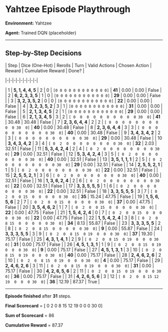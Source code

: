 # Yahtzee Episode Playthrough

**Environment:** Yahtzee

**Agent:** Trained DQN (placeholder)

---

## Step-by-Step Decisions

| Step | Dice (One-Hot) | Rerolls | Turn | Valid Actions | Chosen Action | Reward | Cumulative Reward | Done? |

|-|-|-|-|-|-|-|-|-|

| 1 | **5, 1, 4, 4, 5** | 2 | 0 | `[0 0 0 0 0 0 0 0 0 0 0 0]` | **41** | 0.00 | 0.00 | False |
| 2 | **6, 2, 3, 3, 5** | 1 | 0 | `[0 0 0 0 0 0 0 0 0 0 0 0]` | **29** | 0.00 | 0.00 | False |
| 3 | **3, 2, 3, 5, 2** | 0 | 0 | `[0 0 0 0 0 0 0 0 0 0 0 0]` | **22** | 0.00 | 0.00 | False |
| 4 | **3, 2, 3, 5, 2** | 3 | 1 | `[0 0 0 0 0 0 0 0 0 0 0 0]` | **31** | 0.00 | 0.00 | False |
| 5 | **2, 1, 3, 4, 5** | 2 | 1 | `[0 0 0 0 0 0 0 0 0 0 0 0]` | **29** | 0.00 | 0.00 | False |
| 6 | **2, 1, 3, 4, 5** | 3 | 2 | `[ 0  0  0  0  0  0  0  0  0  0 30  0]` | **41** | 30.48 | 30.48 | False |
| 7 | **2, 3, 6, 4, 4** | 2 | 2 | `[ 0  0  0  0  0  0  0  0  0  0 30  0]` | **40** | 0.00 | 30.48 | False |
| 8 | **2, 3, 6, 4, 4** | 3 | 3 | `[ 0  0  0  0  0  0  0  0  0  0 30  0]` | **40** | 0.00 | 30.48 | False |
| 9 | **3, 4, 3, 4, 2** | 2 | 3 | `[ 0  0  0  0  0  0  0  0  0  0 30  0]` | **29** | 0.00 | 30.48 | False |
| 10 | **3, 4, 3, 4, 2** | 3 | 4 | `[ 0  2  0  0  0  0  0  0  0  0 30  0]` | **32** | 2.03 | 32.51 | False |
| 11 | **5, 3, 4, 2, 4** | 2 | 4 | `[ 0  2  0  0  0  0  0  0  0  0 30  0]` | **29** | 0.00 | 32.51 | False |
| 12 | **5, 3, 4, 2, 4** | 3 | 5 | `[ 0  2  0  0  0  0  0  0  0  0 30  0]` | **40** | 0.00 | 32.51 | False |
| 13 | **3, 5, 1, 1, 1** | 2 | 5 | `[ 0  2  0  0  0  0  0  0  0  0 30  0]` | **29** | 0.00 | 32.51 | False |
| 14 | **2, 5, 5, 2, 1** | 1 | 5 | `[ 0  2  0  0  0  0  0  0  0  0 30  0]` | **22** | 0.00 | 32.51 | False |
| 15 | **2, 5, 5, 2, 1** | 3 | 6 | `[ 0  2  0  0  0  0  0  0  0  0 30  0]` | **40** | 0.00 | 32.51 | False |
| 16 | **1, 3, 6, 2, 4** | 2 | 6 | `[ 0  2  0  0  0  0  0  0  0  0 30  0]` | **22** | 0.00 | 32.51 | False |
| 17 | **3, 3, 5, 5, 5** | 1 | 6 | `[ 0  2  0  0  0  0  0  0  0  0 30  0]` | **22** | 0.00 | 32.51 | False |
| 18 | **3, 3, 5, 5, 5** | 3 | 7 | `[ 0  2  0  0 15  0  0  0  0  0 30  0]` | **35** | 15.24 | 47.75 | False |
| 19 | **1, 5, 6, 5, 6** | 2 | 7 | `[ 0  2  0  0 15  0  0  0  0  0 30  0]` | **37** | 0.00 | 47.75 | False |
| 20 | **3, 5, 4, 6, 2** | 1 | 7 | `[ 0  2  0  0 15  0  0  0  0  0 30  0]` | **22** | 0.00 | 47.75 | False |
| 21 | **1, 5, 4, 2, 4** | 0 | 7 | `[ 0  2  0  0 15  0  0  0  0  0 30  0]` | **22** | 0.00 | 47.75 | False |
| 22 | **1, 5, 4, 2, 4** | 3 | 8 | `[ 0  2  0  8 15  0  0  0  0  0 30  0]` | **34** | 8.13 | 55.87 | False |
| 23 | **3, 3, 3, 5, 5** | 2 | 8 | `[ 0  2  0  8 15  0  0  0  0  0 30  0]` | **9** | 0.00 | 55.87 | False |
| 24 | **3, 3, 3, 5, 5** | 3 | 9 | `[ 0  2  0  8 15  0 19  0  0  0 30  0]` | **37** | 19.30 | 75.17 | False |
| 25 | **4, 3, 1, 4, 1** | 2 | 9 | `[ 0  2  0  8 15  0 19  0  0  0 30  0]` | **31** | 0.00 | 75.17 | False |
| 26 | **4, 5, 1, 3, 1** | 1 | 9 | `[ 0  2  0  8 15  0 19  0  0  0 30  0]` | **9** | 0.00 | 75.17 | False |
| 27 | **4, 5, 1, 3, 1** | 3 | 10 | `[ 0  2  0  8 15  0 19  0  0  0 30  0]` | **40** | 0.00 | 75.17 | False |
| 28 | **2, 4, 6, 2, 6** | 2 | 10 | `[ 0  2  0  8 15  0 19  0  0  0 30  0]` | **4** | 0.00 | 75.17 | False |
| 29 | **2, 4, 6, 2, 6** | 3 | 11 | `[ 0  2  0  8 15  0 19  0  0  0 30  0]` | **31** | 0.00 | 75.17 | False |
| 30 | **4, 2, 6, 5, 6** | 2 | 11 | `[ 0  2  0  8 15  0 19  0  0  0 30  0]` | **36** | 0.00 | 75.17 | False |
| 31 | **4, 2, 6, 5, 6** | 3 | 12 | `[ 0  2  0  8 15 12 19  0  0  0 30  0]` | **36** | 12.19 | 87.37 | True |

---

**Episode finished** after **31** steps.


**Final Scorecard** = [ 0  2  0  8 15 12 19  0  0  0 30  0]  

**Sum of Scorecard** = 86 

**Cumulative Reward** = 87.37
